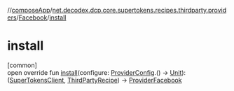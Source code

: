 //[composeApp](../../../index.md)/[net.decodex.dcp.core.supertokens.recipes.thirdparty.providers](../index.md)/[Facebook](index.md)/[install](install.md)

# install

[common]\
open override fun [install](install.md)(configure: [ProviderConfig](../../net.decodex.dcp.core.supertokens.recipes.thirdparty/-provider-config/index.md).() -&gt; [Unit](https://kotlinlang.org/api/latest/jvm/stdlib/kotlin/-unit/index.html)): ([SuperTokensClient](../../net.decodex.dcp.core.supertokens/-super-tokens-client/index.md), [ThirdPartyRecipe](../../net.decodex.dcp.core.supertokens.recipes.thirdparty/-third-party-recipe/index.md)) -&gt; [ProviderFacebook](../-provider-facebook/index.md)
